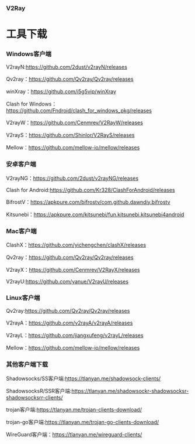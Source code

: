 ### V2Ray

# 工具下载

### Windows客户端

V2rayN:https://github.com/2dust/v2rayN/releases

Qv2ray：https://github.com/Qv2ray/Qv2ray/releases

winXray：https://github.com/i5g5vip/winXray

Clash for Windows：https://github.com/Fndroid/clash_for_windows_pkg/releases

V2rayW：https://github.com/Cenmrev/V2RayW/releases

V2rayS：https://github.com/Shinlor/V2RayS/releases

Mellow：https://github.com/mellow-io/mellow/releases

### 安卓客户端

V2rayNG：https://github.com/2dust/v2rayNG/releases

Clash for Android:https://github.com/Kr328/ClashForAndroid/releases

BifrostV：https://apkpure.com/bifrostv/com.github.dawndiy.bifrostv

Kitsunebi：https://apkpure.com/kitsunebi/fun.kitsunebi.kitsunebi4android

### Mac客户端

ClashX：https://github.com/yichengchen/clashX/releases

Qv2ray：https://github.com/Qv2ray/Qv2ray/releases

V2rayX：https://github.com/Cenmrev/V2RayX/releases

V2rayU:https://github.com/yanue/V2rayU/releases

### Linux客户端

Qv2ray:https://github.com/Qv2ray/Qv2ray/releases

V2rayA：https://github.com/v2rayA/v2rayA/releases

V2rayL：https://github.com/jiangxufeng/v2rayL/releases

Mellow：https://github.com/mellow-io/mellow/releases

### 其他客户端下载

Shadowsocks/SS客户端:https://tlanyan.me/shadowsock-clients/

ShadowsocksR/SSR客户端:https://tlanyan.me/shadowsockr-shadowsocksr-shadowsocksrr-clients/

trojan客户端:https://tlanyan.me/trojan-clients-download/

trojan-go客户端:https://tlanyan.me/trojan-go-clients-download/

WireGuard客户端：https://tlanyan.me/wireguard-clients/
